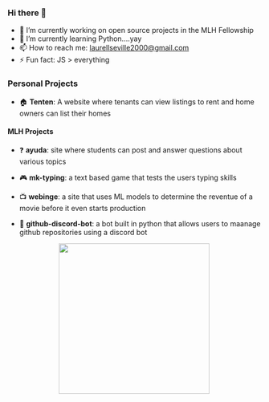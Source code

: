 ### Hi there 👋

- 🔭 I’m currently working on open source projects in the MLH Fellowship
- 🌱 I’m currently learning Python....yay
- 📫 How to reach me: laurellseville2000@gmail.com
- ⚡ Fun fact: JS > everything

### Personal Projects

- :house: **Tenten**: A website where tenants can view listings to rent and home owners can list their homes

#### MLH Projects

- :question: **ayuda**: site where students can post and answer questions about various topics

- :video_game: **mk-typing**: a text based game that tests the users typing skills

- :tv: **webinge**: a site that uses ML models to determine the reventue of a movie before it even starts production

- :robot: **github-discord-bot**: a bot built in python that allows users to maanage github repositories using a discord bot

<p align="center">
  <img height="300px" src="https://image.freepik.com/free-vector/portrait-programmer-working-with-pc_23-2148217001.jpg" />
</p>
